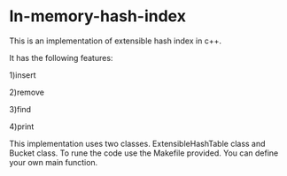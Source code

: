 # In-memory-hash-index

This is an implementation of extensible hash index in c++.

It has the following features:

1)insert

2)remove

3)find

4)print

This implementation uses two classes. ExtensibleHashTable class and Bucket class.
To rune the code use the Makefile provided. You can define your own main function.

